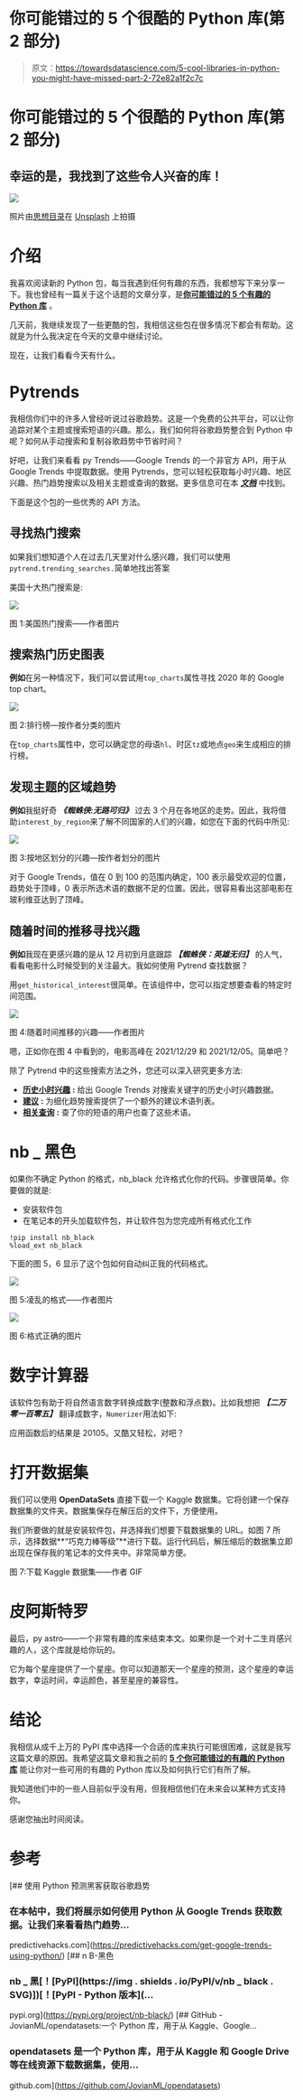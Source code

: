 # 你可能错过的 5 个很酷的 Python 库(第 2 部分)

> 原文：<https://towardsdatascience.com/5-cool-libraries-in-python-you-might-have-missed-part-2-72e82a1f2c7c>

# 你可能错过的 5 个很酷的 Python 库(第 2 部分)

## 幸运的是，我找到了这些令人兴奋的库！

![](img/759e0250d5fabcf267abe730674115d8.png)

照片由[思想目录](https://unsplash.com/@thoughtcatalog?utm_source=medium&utm_medium=referral)在 [Unsplash](https://unsplash.com?utm_source=medium&utm_medium=referral) 上拍摄

# 介绍

我喜欢阅读新的 Python 包，每当我遇到任何有趣的东西，我都想写下来分享一下。我也曾经有一篇关于这个话题的文章分享，是[**你可能错过的 5 个有趣的 Python 库**](/5-interesting-python-libraries-that-you-might-have-missed-3ee7cb4f099e) 。

几天前，我继续发现了一些更酷的包，我相信这些包在很多情况下都会有帮助。这就是为什么我决定在今天的文章中继续讨论。

现在，让我们看看今天有什么。

# Pytrends

我相信你们中的许多人曾经听说过谷歌趋势。这是一个免费的公共平台，可以让你追踪对某个主题或搜索短语的兴趣。那么，我们如何将谷歌趋势整合到 Python 中呢？如何从手动搜索和复制谷歌趋势中节省时间？

好吧，让我们来看看 py Trends——Google Trends 的一个非官方 API，用于从 Google Trends 中提取数据。使用 Pytrends，您可以轻松获取每小时兴趣、地区兴趣、热门趋势搜索以及相关主题或查询的数据。更多信息可在本 [***文档***](https://pypi.org/project/pytrends/) 中找到。

下面是这个包的一些优秀的 API 方法。

## 寻找热门搜索

如果我们想知道个人在过去几天里对什么感兴趣，我们可以使用`pytrend.trending_searches.`简单地找出答案

美国十大热门搜索是:

![](img/2e29405a317f483f4ba95560f461f94e.png)

图 1:美国热门搜索——作者图片

## 搜索热门历史图表

**例如**在另一种情况下，我们可以尝试用`top_charts`属性寻找 2020 年的 Google top chart。

![](img/b3699e485ce40a35da73da0f5e933b88.png)

图 2:排行榜—按作者分类的图片

在`top_charts`属性中，您可以确定您的母语`hl`、时区`tz`或地点`geo`来生成相应的排行榜。

## 发现主题的区域趋势

**例如**我挺好奇 ***《蜘蛛侠:无路可归》*** 过去 3 个月在各地区的走势。因此，我将借助`interest_by_region`来了解不同国家的人们的兴趣，如您在下面的代码中所见:

![](img/4e70a569fb1a5480bb813e8154673fd9.png)

图 3:按地区划分的兴趣—按作者划分的图片

对于 Google Trends，值在 0 到 100 的范围内确定，100 表示最受欢迎的位置，趋势处于顶峰，0 表示所选术语的数据不足的位置。因此，很容易看出这部电影在玻利维亚达到了顶峰。

## 随着时间的推移寻找兴趣

**例如**我现在更感兴趣的是从 12 月初到月底跟踪 ***【蜘蛛侠：英雄无归】*** 的人气，看看电影什么时候受到的关注最大。我如何使用 Pytrend 查找数据？

用`get_historical_interest`很简单。在该组件中，您可以指定想要查看的特定时间范围。

![](img/e033e84ff1b1771fcdb71cd07b583a55.png)

图 4:随着时间推移的兴趣——作者图片

嗯，正如你在图 4 中看到的，电影高峰在 2021/12/29 和 2021/12/05。简单吧？

除了 Pytrend 中的这些搜索方法之外，您还可以深入研究更多方法:

*   [**历史小时兴趣**](https://github.com/GeneralMills/pytrends#historical-hourly-interest) **:** 给出 Google Trends 对搜索关键字的历史小时兴趣数据。
*   [**建议**](https://github.com/GeneralMills/pytrends#suggestions) **:** 为细化趋势搜索提供了一个额外的建议术语列表。
*   [**相关查询**](https://github.com/GeneralMills/pytrends#related-queries) **:** 查了你的短语的用户也查了这些术语。

# nb _ 黑色

如果你不确定 Python 的格式，nb_black 允许格式化你的代码。步骤很简单。你要做的就是:

*   安装软件包
*   在笔记本的开头加载软件包，并让软件包为您完成所有格式化工作

```
!pip install nb_black 
%load_ext nb_black
```

下面的图 5，6 显示了这个包如何自动纠正我的代码格式。

![](img/744b53344c05d1f3498c7634ea20d4ea.png)

图 5:凌乱的格式——作者图片

![](img/b742c0c6ad32c79777f07c271eb3d385.png)

图 6:格式正确的图片

# 数字计算器

该软件包有助于将自然语言数字转换成数字(整数和浮点数)。比如我想把 ***【二万零一百零五】*** 翻译成数字，`Numerizer`用法如下:

应用函数后的结果是 20105。又酷又轻松，对吧？

# 打开数据集

我们可以使用 **OpenDataSets** 直接下载一个 Kaggle 数据集。它将创建一个保存数据集的文件夹。数据集保存在解压后的文件下，方便使用。

我们所要做的就是安装软件包，并选择我们想要下载数据集的 URL。如图 7 所示，选择数据**“巧克力棒等级”**进行下载。运行代码后，解压缩后的数据集立即出现在保存我的笔记本的文件夹中。非常简单方便。

图 7:下载 Kaggle 数据集——作者 GIF

# **皮阿斯特罗**

最后，py astro——一个非常有趣的库来结束本文。如果你是一个对十二生肖感兴趣的人，这个库就是给你玩的。

它为每个星座提供了一个星座。你可以知道那天一个星座的预测，这个星座的幸运数字，幸运时间，幸运颜色，甚至星座的兼容性。

# 结论

我相信从成千上万的 PyPI 库中选择一个合适的库来执行可能很困难，这就是我写这篇文章的原因。我希望这篇文章和我之前的 [**5 个你可能错过的有趣的 Python 库**](/5-interesting-python-libraries-that-you-might-have-missed-3ee7cb4f099e) 能让你对一些可用的有趣的 Python 库以及如何执行它们有所了解。

我知道他们中的一些人目前似乎没有用，但我相信他们在未来会以某种方式支持你。

感谢您抽出时间阅读。

# 参考

[](https://predictivehacks.com/get-google-trends-using-python/) [## 使用 Python 预测黑客获取谷歌趋势

### 在本帖中，我们将展示如何使用 Python 从 Google Trends 获取数据。让我们来看看热门趋势…

predictivehacks.com](https://predictivehacks.com/get-google-trends-using-python/) [](https://pypi.org/project/nb-black/) [## n B-黑色

### nb _ 黑[！[PyPI](https://img . shields . io/PyPI/v/nb _ black . SVG)])[！[PyPI - Python 版本](…

pypi.org](https://pypi.org/project/nb-black/) [](https://github.com/JovianML/opendatasets) [## GitHub - JovianML/opendatasets:一个 Python 库，用于从 Kaggle、Google…

### opendatasets 是一个 Python 库，用于从 Kaggle 和 Google Drive 等在线资源下载数据集，使用…

github.com](https://github.com/JovianML/opendatasets)